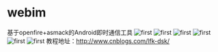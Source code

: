 # webim
基于openfire+asmack的Android即时通信工具
![first](http://g4.ihostimg.com/g4/201504171911520lapv.jpeg)
![first](http://g4.ihostimg.com/g4/20150417191716lskqf.jpg)
![first](http://g4.ihostimg.com/g4/20150417191729ggvsd.jpg)
![first](http://g4.ihostimg.com/g4/201504171917374pf29.jpg)
![first](http://g4.ihostimg.com/g4/20150417191744dbysw.jpg)
![first](http://g4.ihostimg.com/g4/20150417191315512xq.jpeg)
教程地址：http://www.cnblogs.com/lfk-dsk/
